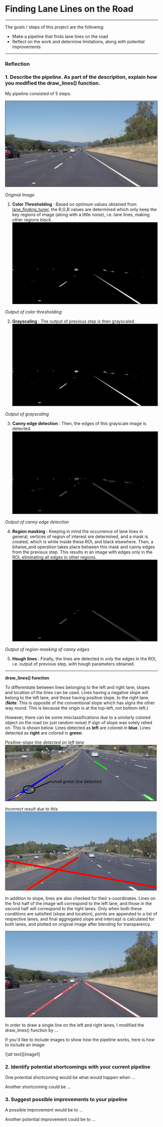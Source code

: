 # **Finding Lane Lines on the Road** 

---


The goals / steps of this project are the following:
* Make a pipeline that finds lane lines on the road
* Reflect on the work and determine limitations, along with potential improvements


---

### Reflection

### 1. Describe the pipeline. As part of the description, explain how you modified the draw_lines() function.

My pipeline consisted of 5 steps.
 
![Original_Image](https://github.com/niteshjha08/Basic_Lane_detection/blob/master/writeup_images/original.PNG)

*Original Image*
1. **Color Thresholding** : Based on optimum values obtained from [lane_finding_tuner](https://github.com/niteshjha08/Basic_Lane_detection/blob/master/src/lane_finding_tuner.py), the R,G,B values are determined which only keep the key regions of image (along with a little noise), i.e. lane lines, making other regions  black.
![Color_thresholding](https://github.com/niteshjha08/Basic_Lane_detection/blob/master/writeup_images/color_threshold.PNG)

*Output of color thresholding*

2. **Grayscaling** : The output of previous step is then grayscaled. 
![Grayscale](https://github.com/niteshjha08/Basic_Lane_detection/blob/master/writeup_images/grayscale3.PNG)

*Output of grayscaling*

3. **Canny edge detection** : Then, the edges of this grayscale image is detected.
![Canny](https://github.com/niteshjha08/Basic_Lane_detection/blob/master/writeup_images/canny4.PNG)

*Output of canny edge detection*

4. **Region masking** : Keeping in mind the occurrence of lane lines in general, vertices of region of interest are determined, and a mask is created, which is white inside these ROI, and black elsewhere. Then, a bitwise_and operation takes place between this mask and canny edges from the previous step. This results in an image with edges only in the ROI, eliminating all edges in other regions. 
![Region_masking](https://github.com/niteshjha08/Basic_Lane_detection/blob/master/writeup_images/roi5.PNG)

*Output of region-masking of canny edges*

5. **Hough lines** : Finally, the lines are detected in only the edges in the ROI, i.e. output of previous step, with hough parameters obtained.
---
**draw_lines() function**

 To differentiate between lines belonging to the left and right lane, slopes and location of the lines can be used. Lines having a negative slope will belong to the left lane, and those having positive slope, to the right lane. (**Note**: This is opposite of the conventional slope which has signs the other way round. This is because the origin is at the top-left, not bottom-left.)
 
 However, there can be some misclassifications due to a similarly colored object on the road (or just random noise) if sign of slope was solely relied on. This is shown below.
 Lines detected as **left** are colored in **blue**.
 Lines detected as **right** are colored in **green**.

*Positive-slope line detected on left lane*
<img src="https://github.com/niteshjha08/Basic_Lane_detection/blob/master/writeup_images/1.PNG" width="500" height="185"/>


*Incorrect result due to this*
<img src="https://github.com/niteshjha08/Basic_Lane_detection/blob/master/writeup_images/only_slope_error_result1.PNG" width="500" height="260"/>

 
In addition to slope, lines are also checked for their  x-coordinates. Lines on the first half of the image will correspond to the left lane, and those in the second half will correspond to the right lanes. Only when both these conditions are satisfied (slope and location), points are appended to a list of respective lanes, and final aggregated slope and intercept is calculated for both lanes, and plotted on original image after blending for transparency.

![Hough lines](https://github.com/niteshjha08/Basic_Lane_detection/blob/master/writeup_images/hough6.PNG)

In order to draw a single line on the left and right lanes, I modified the draw_lines() function by ...

If you'd like to include images to show how the pipeline works, here is how to include an image: 

![alt text][image1]


### 2. Identify potential shortcomings with your current pipeline


One potential shortcoming would be what would happen when ... 

Another shortcoming could be ...


### 3. Suggest possible improvements to your pipeline

A possible improvement would be to ...

Another potential improvement could be to ...

